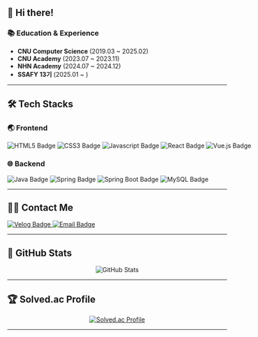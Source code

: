 ## 👋 Hi there!

### 📚 Education & Experience

- **CNU Computer Science** (2019.03 ~ 2025.02)
- **CNU Academy** (2023.07 ~ 2023.11)
- **NHN Academy** (2024.07 ~ 2024.12)
- **SSAFY 13기** (2025.01 ~ )

---

## 🛠️ Tech Stacks

### 🌏 Frontend
<div style="white-space: nowrap;">
  <img src="https://img.shields.io/badge/HTML5-E34F26?style=flat-square&logo=HTML5&logoColor=white" alt="HTML5 Badge">
  <img src="https://img.shields.io/badge/CSS3-1572B6?style=flat-square&logo=CSS3&logoColor=white" alt="CSS3 Badge">
  <img src="https://img.shields.io/badge/Javascript-F7DF1E?style=flat-square&logo=Javascript&logoColor=black" alt="Javascript Badge">
  <img src="https://img.shields.io/badge/React-61DAFB?style=flat-square&logo=React&logoColor=white" alt="React Badge">
  <img src="https://img.shields.io/badge/Vue.js-4FC08D?style=flat-square&logo=Vue.js&logoColor=white" alt="Vue.js Badge">
</div>

### 🌐 Backend
<div style="white-space: nowrap;">
  <img src="https://img.shields.io/badge/Java-007396?style=flat-square&logo=Java&logoColor=white" alt="Java Badge">
  <img src="https://img.shields.io/badge/Spring-6DB33F?style=flat-square&logo=Spring&logoColor=white" alt="Spring Badge">
  <img src="https://img.shields.io/badge/Spring Boot-6DB33F?style=flat-square&logo=Spring Boot&logoColor=white" alt="Spring Boot Badge">
  <img src="https://img.shields.io/badge/MySQL-4479A1?style=flat-square&logo=MySQL&logoColor=white" alt="MySQL Badge">
</div>

---

## 🧑‍💻 Contact Me

<a href="https://velog.io/@ori_gui/posts" target="_blank">
  <img src="https://img.shields.io/badge/Velog-20C997?style=flat-square&logo=Velog&logoColor=white" alt="Velog Badge">
</a>
<a href="mailto:dign552@naver.com" target="_blank">
  <img src="https://img.shields.io/badge/Email-EA4335?style=flat-square&logo=Gmail&logoColor=white" alt="Email Badge">
</a>

---

## 🏅 GitHub Stats

<p align="center">
  <img src="https://github-readme-stats.vercel.app/api?username=Ori-Gui&theme=tokyonight&show_icons=true&hide_border=true" alt="GitHub Stats" />
</p>

---

## 🏆 Solved.ac Profile

<p align="center">
  <a href="https://solved.ac/dign552/">
    <img src="http://mazassumnida.wtf/api/v2/generate_badge?boj=dign552" alt="Solved.ac Profile" />
  </a>
</p>

---
